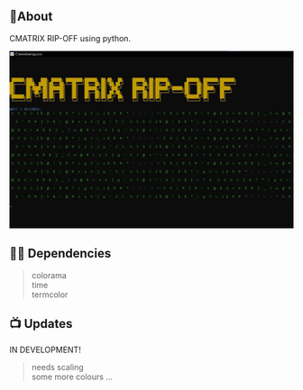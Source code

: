 ## 📝About

CMATRIX RIP-OFF using python.

<img src="cro.jpg">

## 👨‍💻 Dependencies

> colorama <br>
> time<br>
> termcolor<br>


## 📺 Updates
IN DEVELOPMENT!
> needs scaling <br>
> some more colours
>...

